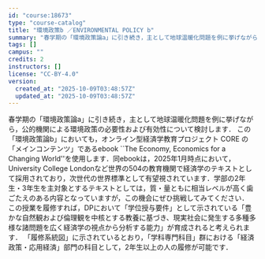 ```yaml
---
id: "course:18673"
type: "course-catalog"
title: "環境政策b ／ENVIRONMENTAL POLICY b"
summary: "春学期の「環境政策論a」に引き続き，主として地球温暖化問題を例に挙げながら，公的機関による環境政策の必要性および有効性について検討します． この「環境政策論b」においても，オンライン型経済学教育プロジェクト CORE の「メインコンテンツ」…"
tags: []
campus: ""
credits: 2
instructors: []
license: "CC-BY-4.0"
version:
  created_at: "2025-10-09T03:48:57Z"
  updated_at: "2025-10-09T03:48:57Z"
---
```

春学期の「環境政策論a」に引き続き，主として地球温暖化問題を例に挙げながら，公的機関による環境政策の必要性および有効性について検討します． この「環境政策論b」においても，オンライン型経済学教育プロジェクト CORE の「メインコンテンツ」であるebook ``The Economy, Economics for a Changing World''を使用します．同ebookは，2025年1月時点において，University College Londonなど世界の504の教育機関で経済学のテキストとして採用されており，次世代の世界標準として有望視されています．学部の2年生・3年生を主対象とするテキストとしては，質・量ともに相当レベルが高く歯ごたえのある内容となっていますが，この機会にぜひ挑戦してみてください． この授業を履修すれば，DPにおいて「学位授与要件」として示されている「豊かな自然観および倫理観を中核とする教養に基づき、現実社会に発生する多種多様な諸問題を広く経済学の視点から分析する能力」が育成されると考えられます． 「履修系統図」に示されているとおり，「学科専門科目」群における「経済政策・応用経済」部門の科目として，2年生以上の人の履修が可能です．
